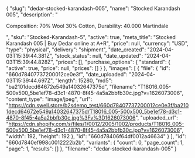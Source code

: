 {
  "slug": "dedar-stocked-karandash-005",
  "name": "Stocked Karandash 005",
  "description": "<p>Composition: 70% Wool 30% Cotton, Durability: 40.000 Martindale</p>",
  "sku": "Stocked-Karandash-5",
  "active": true,
  "meta_title": "Stocked Karandash 005 | Buy Dedar online at A+R",
  "price": null,
  "currency": "USD",
  "type": "physical",
  "delivery": "shipment",
  "date_created": "2024-04-03T15:39:44.381Z",
  "stock_status": null,
  "date_updated": "2024-04-03T15:39:44.828Z",
  "prices": [],
  "purchase_options": {
    "standard": {
      "active": true,
      "price": null,
      "prices": []
    }
  },
  "images": [
    {
      "file": {
        "id": "660d78407737200012ce0e3f",
        "date_uploaded": "2024-04-03T15:39:44.697Z",
        "length": 15280,
        "md5": "ba2101decd64672e549a14032647375d",
        "filename": "T18016_005-500x500_5be1ef78-d3c1-4870-8f45-4a5a2bbfb30c.jpg?v=1626073006",
        "content_type": "image/jpeg",
        "url": "https://cdn.swell.store/b2sdemo_test/660d78407737200012ce0e3f/ba2101decd64672e549a14032647375d/T18016_005-500x500_5be1ef78-d3c1-4870-8f45-4a5a2bbfb30c.jpg%3Fv%3D1626073006",
        "uploaded_url": "https://cdn.shopify.com/s/files/1/0012/2005/1002/products/T18016_005-500x500_5be1ef78-d3c1-4870-8f45-4a5a2bbfb30c.jpg?v=1626073006",
        "width": 192,
        "height": 192
      },
      "id": "660d78406f64df0012a46634"
    }
  ],
  "id": "660d7840ef998c0012222b2b",
  "variants": {
    "count": 0,
    "page_count": 1,
    "page": 1,
    "results": []
  },
  "filename": "dedar-stocked-karandash-005"
}